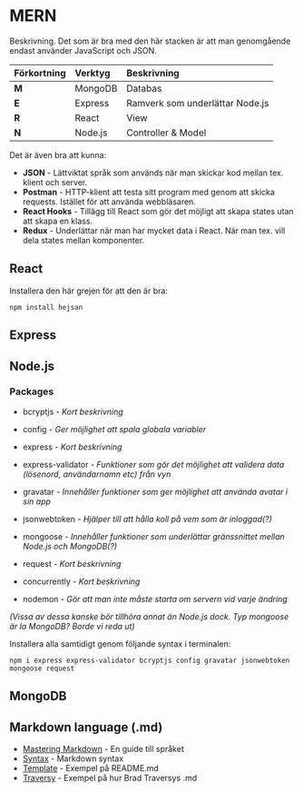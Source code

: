 # MERN

Beskrivning. Det som är bra med den här stacken är att man genomgående endast använder JavaScript och JSON.

Förkortning | Verktyg | Beskrivning
:--- | :--- | :---
**M** | MongoDB | Databas
**E** | Express | Ramverk som underlättar Node.js
**R** | React   | View
**N** | Node.js | Controller & Model

Det är även bra att kunna:
* **JSON** - Lättviktat språk som används när man skickar kod mellan tex. klient och server.
* **Postman** - HTTP-klient att testa sitt program med genom att skicka requests. Istället för att använda webbläsaren.
* **React Hooks** - Tillägg till React som gör det möjligt att skapa states utan att skapa en klass.
* **Redux** - Underlättar när man har mycket data i React. När man tex. vill dela states mellan komponenter.

## React
Installera den här grejen för att den är bra:
```
npm install hejsan
```

## Express

## Node.js

### Packages
* bcryptjs *- Kort beskrivning*
* config *- Ger möjlighet att spala globala variabler*
* express *- Kort beskrivning*
* express-validator *- Funktioner som gör det möjlighet att validera data (lösenord, användarnamn etc) från vyn*
* gravatar *- Innehåller funktioner som ger möjlighet att använda avatar i sin app*
* jsonwebtoken *- Hjälper till att hålla koll på vem som är inloggad(?)*
* mongoose *- Innehåller funktioner som underlättar gränssnittet mellan Node.js och MongoDB(?)*
* request *- Kort beskrivning*

* concurrently *- Kort beskrivning*
* nodemon *- Gör att man inte måste starta om servern vid varje ändring*

*(Vissa av dessa kanske bör tillhöra annat än Node.js dock. Typ mongoose är la MongoDB? Borde vi reda ut)*

Installera alla samtidigt genom följande syntax i terminalen:
```
npm i express express-validator bcryptjs config gravatar jsonwebtoken mongoose request
```

## MongoDB


## Markdown language (.md)

* [Mastering Markdown](https://guides.github.com/features/mastering-markdown/) - En guide till språket
* [Syntax](https://github.com/adam-p/markdown-here/wiki/Markdown-Cheatsheet) - Markdown syntax
* [Template](https://gist.github.com/PurpleBooth/109311bb0361f32d87a2) - Exempel på README.md
* [Traversy](https://gist.github.com/bradtraversy/c831baaad44343cc945e76c2e30927b3) - Exempel på hur Brad Traversys .md

